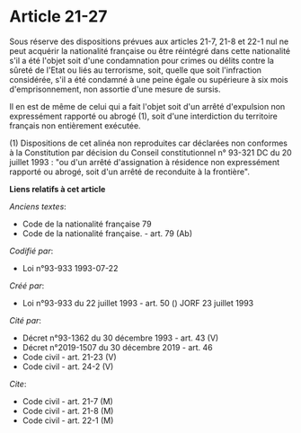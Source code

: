 # Article 21-27

Sous réserve des dispositions prévues aux articles 21-7, 21-8 et 22-1 nul ne peut acquérir la nationalité française ou être
réintégré dans cette nationalité s'il a été l'objet soit d'une condamnation pour crimes ou délits contre la sûreté de l'Etat
ou liés au terrorisme, soit, quelle que soit l'infraction considérée, s'il a été condamné à une peine égale ou supérieure à
six mois d'emprisonnement, non assortie d'une mesure de sursis.

Il en est de même de celui qui a fait l'objet soit d'un arrêté d'expulsion non expressément rapporté ou abrogé (1), soit
d'une interdiction du territoire français non entièrement exécutée.

(1) Dispositions de cet alinéa non reproduites car déclarées non conformes à la Constitution par décision du Conseil
constitutionnel n° 93-321 DC du 20 juillet 1993 : "ou d'un arrêté d'assignation à résidence non expressément rapporté ou
abrogé, soit d'un arrêté de reconduite à la frontière".

**Liens relatifs à cet article**

_Anciens textes_:

  - Code de la nationalité française 79
  - Code de la nationalité française. - art. 79 (Ab)

_Codifié par_:

  - Loi n°93-933 1993-07-22

_Créé par_:

  - Loi n°93-933 du 22 juillet 1993 - art. 50 () JORF 23 juillet 1993

_Cité par_:

  - Décret n°93-1362 du 30 décembre 1993 - art. 43 (V)
  - Décret n°2019-1507 du 30 décembre 2019 - art. 46
  - Code civil - art. 21-23 (V)
  - Code civil - art. 24-2 (V)

_Cite_:

  - Code civil - art. 21-7 (M)
  - Code civil - art. 21-8 (M)
  - Code civil - art. 22-1 (M)
